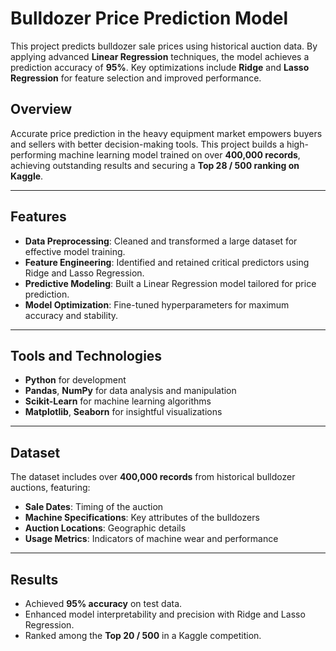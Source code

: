 # Bulldozer Price Prediction Model

This project predicts bulldozer sale prices using historical auction data. By applying advanced **Linear Regression** techniques, the model achieves a prediction accuracy of **95%**. Key optimizations include **Ridge** and **Lasso Regression** for feature selection and improved performance.

## Overview

Accurate price prediction in the heavy equipment market empowers buyers and sellers with better decision-making tools. This project builds a high-performing machine learning model trained on over **400,000 records**, achieving outstanding results and securing a **Top 28 / 500 ranking on Kaggle**.

---

## Features

- **Data Preprocessing**: Cleaned and transformed a large dataset for effective model training.
- **Feature Engineering**: Identified and retained critical predictors using Ridge and Lasso Regression.
- **Predictive Modeling**: Built a Linear Regression model tailored for price prediction.
- **Model Optimization**: Fine-tuned hyperparameters for maximum accuracy and stability.

---

## Tools and Technologies

- **Python** for development
- **Pandas**, **NumPy** for data analysis and manipulation
- **Scikit-Learn** for machine learning algorithms
- **Matplotlib**, **Seaborn** for insightful visualizations

---

## Dataset

The dataset includes over **400,000 records** from historical bulldozer auctions, featuring:

- **Sale Dates**: Timing of the auction
- **Machine Specifications**: Key attributes of the bulldozers
- **Auction Locations**: Geographic details
- **Usage Metrics**: Indicators of machine wear and performance

---

## Results

- Achieved **95% accuracy** on test data.
- Enhanced model interpretability and precision with Ridge and Lasso Regression.
- Ranked among the **Top 20 / 500** in a Kaggle competition.

